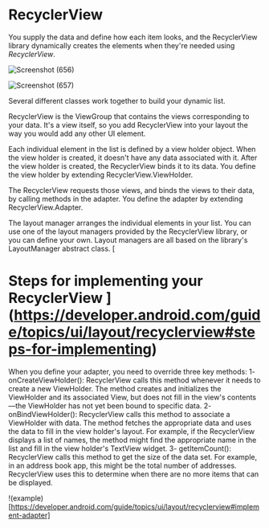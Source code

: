 # RecyclerView 
You supply the data and define how each item looks, and the RecyclerView library dynamically creates the elements when they're needed using _RecyclerView_.


![Screenshot (656)](https://user-images.githubusercontent.com/97829483/166918994-7fbaf210-e045-4785-87d6-9eaa846148cf.png)


![Screenshot (657)](https://user-images.githubusercontent.com/97829483/166919505-143e5720-b3de-486b-b7c2-7ac723bd3f34.png)


Several different classes work together to build your dynamic list.

RecyclerView is the ViewGroup that contains the views corresponding to your data. It's a view itself, so you add RecyclerView into your layout the way you would add any other UI element.

Each individual element in the list is defined by a view holder object. When the view holder is created, it doesn't have any data associated with it. After the view holder is created, the RecyclerView binds it to its data. You define the view holder by extending RecyclerView.ViewHolder.

The RecyclerView requests those views, and binds the views to their data, by calling methods in the adapter. You define the adapter by extending RecyclerView.Adapter.

The layout manager arranges the individual elements in your list. You can use one of the layout managers provided by the RecyclerView library, or you can define your own. Layout managers are all based on the library's LayoutManager abstract class.
[
# Steps for implementing your RecyclerView ](https://developer.android.com/guide/topics/ui/layout/recyclerview#steps-for-implementing)


When you define your adapter, you need to override three key methods:
1- onCreateViewHolder(): RecyclerView calls this method whenever it needs to create a new ViewHolder. The method creates and initializes the ViewHolder and its associated View, but does not fill in the view's contents—the ViewHolder has not yet been bound to specific data.
2- onBindViewHolder(): RecyclerView calls this method to associate a ViewHolder with data. The method fetches the appropriate data and uses the data to fill in the view holder's layout. For example, if the RecyclerView displays a list of names, the method might find the appropriate name in the list and fill in the view holder's TextView widget.
3- getItemCount(): RecyclerView calls this method to get the size of the data set. For example, in an address book app, this might be the total number of addresses. RecyclerView uses this to determine when there are no more items that can be displayed.

!(example)[https://developer.android.com/guide/topics/ui/layout/recyclerview#implement-adapter] 
